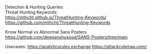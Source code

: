 Detection & Hunting Queries:  
Threat Hunting Keywords:  
https://mthcht.github.io/ThreatHunting-Keywords/  
https://github.com/mthcht/ThreatHunting-Keywords


Know Normal vs Abnormal
Sans Posters https://github.com/deepanshusood/SANS-Posters/tree/main  

Usecases:
https://analyticsrules.exchange
https://attackrulemap.com/
